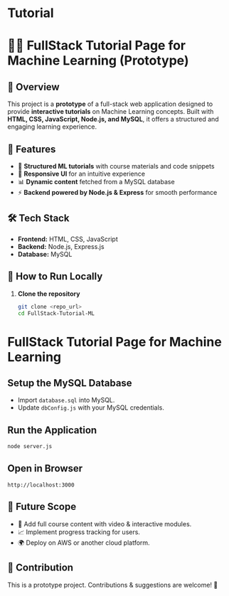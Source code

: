 # Tutorial
# 🧑‍💻 FullStack Tutorial Page for Machine Learning (Prototype)

## 📌 Overview
This project is a **prototype** of a full-stack web application designed to provide **interactive tutorials** on Machine Learning concepts. Built with **HTML, CSS, JavaScript, Node.js, and MySQL**, it offers a structured and engaging learning experience.

## 🚀 Features
- 📖 **Structured ML tutorials** with course materials and code snippets
- 🎨 **Responsive UI** for an intuitive experience  
- 📊 **Dynamic content** fetched from a MySQL database  
- ⚡ **Backend powered by Node.js & Express** for smooth performance  

## 🛠️ Tech Stack
- **Frontend:** HTML, CSS, JavaScript  
- **Backend:** Node.js, Express.js  
- **Database:** MySQL  

## 📖 How to Run Locally
1. **Clone the repository**  
   ```sh
   git clone <repo_url>
   cd FullStack-Tutorial-ML
# FullStack Tutorial Page for Machine Learning

## Setup the MySQL Database
- Import `database.sql` into MySQL.
- Update `dbConfig.js` with your MySQL credentials.

## Run the Application
```sh
node server.js
```

## Open in Browser
```arduino
http://localhost:3000
```

## 📌 Future Scope
- 📝 Add full course content with video & interactive modules.
- 📈 Implement progress tracking for users.
- 🌍 Deploy on AWS or another cloud platform.

## 📌 Contribution
This is a prototype project. Contributions & suggestions are welcome! 🚀

